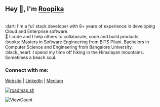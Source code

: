 <meta name="google-site-verification" content="gza4CwIjYdVqZd1nd2qc_xJQrxcQ4SVABpPv5ReU4zE" />

## Hey 👋, I'm [Roopika](https://roopikasrinivas.github.io/)
<br>
:dart:  I'm a full stack developer with 8+ years of experience in developing Cloud and Enterprise software.
<br>
👀  I code and I help others to collaborate, code and build products.
<br>
:books:  Masters in Software Engineering from BITS Pilani. Bachelors in Computer Science and Engineering from Bangalore University.
<br>
:black_heart:  I spend my time off hiking in the Himalayan mountains. Sometimes a beach soul.
<br>

<!-- ![Roopika's Github Stats](https://github-readme-stats.vercel.app/api?username=roopikasrinivas)-->
### Connect with me:

[Website](https://roopikasrinivas.github.io/) | [LinkedIn](https://www.linkedin.com/in/roopikasrinivas/) | [Medium](https://medium.com/@roopikasrinivas)
              

<div justifyContent="space-between">
<a href="https://roadmap.sh"><img src="https://roadmap.sh/card/wide/668b5bd5501413692bdbc168?variant=light&roadmaps=backend%2Cfull-stack" alt="roadmap.sh"/></a>
<br>
 
![ViewCount](https://views.whatilearened.today/views/github/roopikasrinivas/roopikasrinivas.svg)
 
</div>
